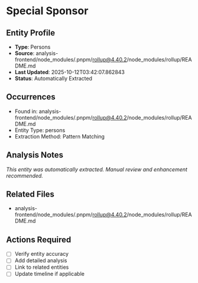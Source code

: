 # Special Sponsor

## Entity Profile
- **Type**: Persons
- **Source**: analysis-frontend/node_modules/.pnpm/rollup@4.40.2/node_modules/rollup/README.md
- **Last Updated**: 2025-10-12T03:42:07.862843
- **Status**: Automatically Extracted

## Occurrences
- Found in: analysis-frontend/node_modules/.pnpm/rollup@4.40.2/node_modules/rollup/README.md
- Entity Type: persons
- Extraction Method: Pattern Matching

## Analysis Notes
*This entity was automatically extracted. Manual review and enhancement recommended.*

## Related Files
- analysis-frontend/node_modules/.pnpm/rollup@4.40.2/node_modules/rollup/README.md

## Actions Required
- [ ] Verify entity accuracy
- [ ] Add detailed analysis
- [ ] Link to related entities
- [ ] Update timeline if applicable
